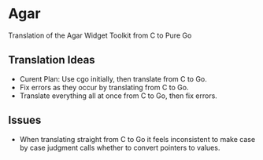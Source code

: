 Agar
====

Translation of the Agar Widget Toolkit from C to Pure Go

Translation Ideas
-----------------

* Curent Plan: Use cgo initially, then translate from C to Go.
* Fix errors as they occur by translating from C to Go.
* Translate everything all at once from C to Go, then fix errors.

Issues
------

* When translating straight from C to Go it feels inconsistent to make case by case judgment calls whether to convert pointers to values.
